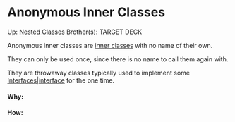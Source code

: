 # Anonymous Inner Classes

Up: [Nested Classes](nested_classes)
Brother(s):
TARGET DECK

Anonymous inner classes are [inner classes](inner_classes) with no name of their own.

They can only be used once, since there is no name to call them again with.

They are throwaway classes typically used to implement some [Interfaces|interface](interfaces|interface) for the one time.



































#### Why:
#### How:









